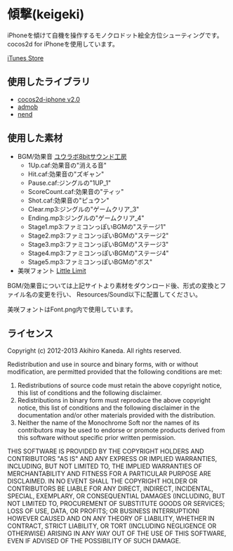 傾撃(keigeki)
=======

iPhoneを傾けて自機を操作するモノクロドット絵全方位シューティングです。
cocos2d for iPhoneを使用しています。

[iTunes Store](https://itunes.apple.com/jp/app/qing-ji/id569653828?mt=8)

使用したライブラリ
---
* [cocos2d-iphone v2.0](http://www.cocos2d-iphone.org)
* [admob](http://www.google.com/ads/admob/)
* [nend](http://www.nend.net)

使用した素材
---
* BGM/効果音 [ユウラボ8bitサウンド工房](http://www.skipmore.com/sound/)
    * 1Up.caf:効果音の"消える音"
    * Hit.caf:効果音の"ズギャン"
    * Pause.caf:ジングルの"1UP_1"
    * ScoreCount.caf:効果音の"ティッ"
    * Shot.caf:効果音の"ピュウン"
    * Clear.mp3:ジングルの"ゲームクリア_3"
    * Ending.mp3:ジングルの"ゲームクリア_4"
    * Stage1.mp3:ファミコンっぽいBGMの"ステージ1"
    * Stage2.mp3:ファミコンっぽいBGMの"ステージ2"
    * Stage3.mp3:ファミコンっぽいBGMの"ステージ3"
    * Stage4.mp3:ファミコンっぽいBGMの"ステージ4"
    * Stage5.mp3:ファミコンっぽいBGMの"ボス"
* 美咲フォント [Little Limit](http://www.geocities.jp/littlimi/index.html)

BGM/効果音については上記サイトより素材をダウンロード後、形式の変換とファイル名の変更を行い、
Resources/Sound以下に配置してください。

美咲フォントはFont.png内で使用しています。

ライセンス
---
Copyright (c) 2012-2013 Akihiro Kaneda.
All rights reserved.

Redistribution and use in source and binary forms, with or without
modification, are permitted provided that the following conditions are met:

1. Redistributions of source code must retain the above copyright notice, this list of conditions and the following disclaimer.
2. Redistributions in binary form must reproduce the above copyright notice, this list of conditions and the following disclaimer in the documentation and/or other materials provided with the distribution.
3. Neither the name of the Monochrome Soft nor the names of its contributors may be used to endorse or promote products derived from this software without specific prior written permission.

THIS SOFTWARE IS PROVIDED BY THE COPYRIGHT HOLDERS AND CONTRIBUTORS "AS IS"
AND ANY EXPRESS OR IMPLIED WARRANTIES, INCLUDING, BUT NOT LIMITED TO, THE
IMPLIED WARRANTIES OF MERCHANTABILITY AND FITNESS FOR A PARTICULAR PURPOSE
ARE DISCLAIMED. IN NO EVENT SHALL THE COPYRIGHT HOLDER OR CONTRIBUTORS BE
LIABLE FOR ANY DIRECT, INDIRECT, INCIDENTAL, SPECIAL, EXEMPLARY, OR
CONSEQUENTIAL DAMAGES (INCLUDING, BUT NOT LIMITED TO, PROCUREMENT OF
SUBSTITUTE GOODS OR SERVICES; LOSS OF USE, DATA, OR PROFITS; OR BUSINESS
INTERRUPTION) HOWEVER CAUSED AND ON ANY THEORY OF LIABILITY, WHETHER IN
CONTRACT, STRICT LIABILITY, OR TORT (INCLUDING NEGLIGENCE OR OTHERWISE)
ARISING IN ANY WAY OUT OF THE USE OF THIS SOFTWARE, EVEN IF ADVISED OF THE
POSSIBILITY OF SUCH DAMAGE.
